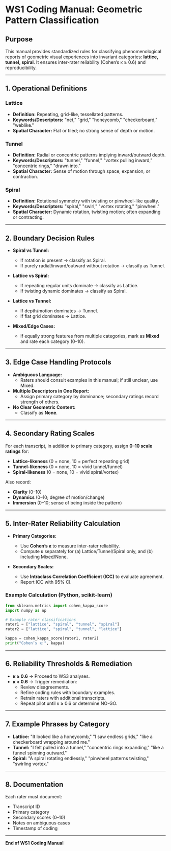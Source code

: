 # WS1 Coding Manual: Geometric Pattern Classification

## Purpose
This manual provides standardized rules for classifying phenomenological reports of geometric visual experiences into invariant categories: **lattice, tunnel, spiral**. It ensures inter-rater reliability (Cohen’s κ ≥ 0.6) and reproducibility.

---

## 1. Operational Definitions

### Lattice
- **Definition:** Repeating, grid-like, tessellated patterns.
- **Keywords/Descriptors:** "net," "grid," "honeycomb," "checkerboard," "weblike."
- **Spatial Character:** Flat or tiled; no strong sense of depth or motion.

### Tunnel
- **Definition:** Radial or concentric patterns implying inward/outward depth.
- **Keywords/Descriptors:** "tunnel," "funnel," "vortex pulling inward," "concentric rings," "drawn into."
- **Spatial Character:** Sense of motion through space, expansion, or contraction.

### Spiral
- **Definition:** Rotational symmetry with twisting or pinwheel-like quality.
- **Keywords/Descriptors:** "spiral," "swirl," "vortex rotating," "pinwheel."
- **Spatial Character:** Dynamic rotation, twisting motion; often expanding or contracting.

---

## 2. Boundary Decision Rules

- **Spiral vs Tunnel:** 
  - If rotation is present → classify as Spiral.
  - If purely radial/inward/outward without rotation → classify as Tunnel.

- **Lattice vs Spiral:** 
  - If repeating regular units dominate → classify as Lattice.
  - If twisting dynamic dominates → classify as Spiral.

- **Lattice vs Tunnel:** 
  - If depth/motion dominates → Tunnel.
  - If flat grid dominates → Lattice.

- **Mixed/Edge Cases:** 
  - If equally strong features from multiple categories, mark as **Mixed** and rate each category (0–10).

---

## 3. Edge Case Handling Protocols

- **Ambiguous Language:**  
  - Raters should consult examples in this manual; if still unclear, use Mixed.  
- **Multiple Descriptors in One Report:**  
  - Assign primary category by dominance; secondary ratings record strength of others.  
- **No Clear Geometric Content:**  
  - Classify as **None**.

---

## 4. Secondary Rating Scales

For each transcript, in addition to primary category, assign **0–10 scale ratings** for:
- **Lattice-likeness** (0 = none, 10 = perfect repeating grid)
- **Tunnel-likeness** (0 = none, 10 = vivid tunnel/funnel)
- **Spiral-likeness** (0 = none, 10 = vivid spiral/vortex)

Also record:
- **Clarity** (0–10)
- **Dynamics** (0–10; degree of motion/change)
- **Immersion** (0–10; sense of being inside the pattern)

---

## 5. Inter-Rater Reliability Calculation

- **Primary Categories:**  
  - Use **Cohen’s κ** to measure inter-rater reliability.  
  - Compute κ separately for (a) Lattice/Tunnel/Spiral only, and (b) including Mixed/None.

- **Secondary Scales:**  
  - Use **Intraclass Correlation Coefficient (ICC)** to evaluate agreement.  
  - Report ICC with 95% CI.

### Example Calculation (Python, scikit-learn)
```python
from sklearn.metrics import cohen_kappa_score
import numpy as np

# Example rater classifications
rater1 = ["lattice", "spiral", "tunnel", "spiral"]
rater2 = ["lattice", "spiral", "tunnel", "lattice"]

kappa = cohen_kappa_score(rater1, rater2)
print("Cohen’s κ:", kappa)
```

---

## 6. Reliability Thresholds & Remediation

- **κ ≥ 0.6** → Proceed to WS3 analyses.
- **κ < 0.6** → Trigger remediation:
  - Review disagreements.
  - Refine coding rules with boundary examples.
  - Retrain raters with additional transcripts.
  - Repeat pilot until κ ≥ 0.6 or determine NO-GO.

---

## 7. Example Phrases by Category

- **Lattice:** "It looked like a honeycomb," "I saw endless grids," "like a checkerboard wrapping around me."
- **Tunnel:** "I felt pulled into a tunnel," "concentric rings expanding," "like a funnel spinning outward."
- **Spiral:** "A spiral rotating endlessly," "pinwheel patterns twisting," "swirling vortex."

---

## 8. Documentation
Each rater must document:
- Transcript ID
- Primary category
- Secondary scores (0–10)
- Notes on ambiguous cases
- Timestamp of coding

---

**End of WS1 Coding Manual**
